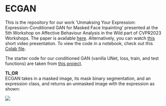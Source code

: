 

# ECGAN
This is the repository for our work 'Unmaksing Your Expression: Expression-Conditioned GAN for Masked Face Inpainting' presented at the 5th Workshop on Affective Behaviour Analysis in the Wild part of CVPR2023 Workshops. The paper is available [here](https://openaccess.thecvf.com/content/CVPR2023W/ABAW/papers/Sola_Unmasking_Your_Expression_Expression-Conditioned_GAN_for_Masked_Face_Inpainting_CVPRW_2023_paper.pdf). Alternatively, you can watch [this](https://drive.google.com/file/d/1S_q8ZUrGz617OED72Pveeem67_-BndtD/view?usp=sharing) short video presentation. To view the code in a notebook, check out this [Colab file](https://colab.research.google.com/drive/1zghk01Dy1vlGpBIGRIfKDctpMq9NLio8#scrollTo=BcO7vrKsE54G).

The starter code for our conditioned GAN (vanilla UNet, loss, train, and test functions) are taken from [this project](https://github.com/daviddirethucus/Face-Mask_Inpainting.git).

**TL;DR** <br/>
ECGAN takes in a masked image, its mask binary segmentation, and an expression class, and returns an unmasked image with the expression as shown:

![](example.gif)



